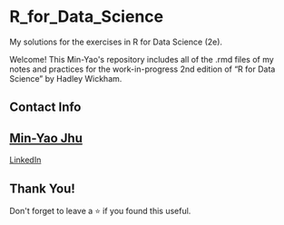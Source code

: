 # R_for_Data_Science
My solutions for the exercises in R for Data Science (2e).

Welcome! This Min-Yao's repository includes all of the .rmd files of my notes and practices for the work-in-progress 2nd edition of “R for Data Science” by Hadley Wickham.

## Contact Info

## [Min-Yao Jhu](mailto:myj23@cam.ac.uk)  

[LinkedIn](https://www.linkedin.com/in/min-yao-jhu)

## Thank You!  

Don't forget to leave a ⭐ if you found this useful.
